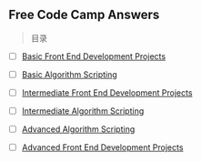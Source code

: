 ## Free Code Camp Answers

> 目录<br/>

-[ ] [Basic Front End Development Projects][1]

-[ ] [Basic Algorithm Scripting][2]

-[ ] [Intermediate Front End Development Projects][3]

-[ ] [Intermediate Algorithm Scripting][4]

-[ ] [Advanced Algorithm Scripting][5]

-[ ] [Advanced Front End Development Projects][6]


  [1]: Advanced%20Front%20End%20Development%20Projects/README.MD
  [2]: Basic%20Algorithm%20Scripting/README.MD
  [3]: Intermediate%20Front%20End%20Development%20Projects/README.MD
  [4]: Intermediate-Algorithm-Scripting/README.MD
  [5]: Advanced%20Algorithm%20Scripting/README.MD
  [6]: Advanced%20Algorithm%20Scripting/README.MD
